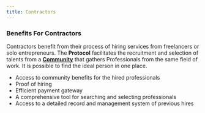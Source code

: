 ```yaml
---
title: Contractors
---
```


### Benefits For Contractors

Contractors benefit from their process of hiring services from freelancers or solo entrepreneurs. The **Protocol** facilitates the recruitment and selection of talents from a [**Community**](/the-protocol/roles/#community) that gathers Professionals from the same field of work. It is possible to find the ideal person in one place.

- Access to community benefits for the hired professionals
- Proof of hiring
- Efficient payment gateway
- A comprehensive tool for searching and selecting professionals
- Access to a detailed record and management system of previous hires
